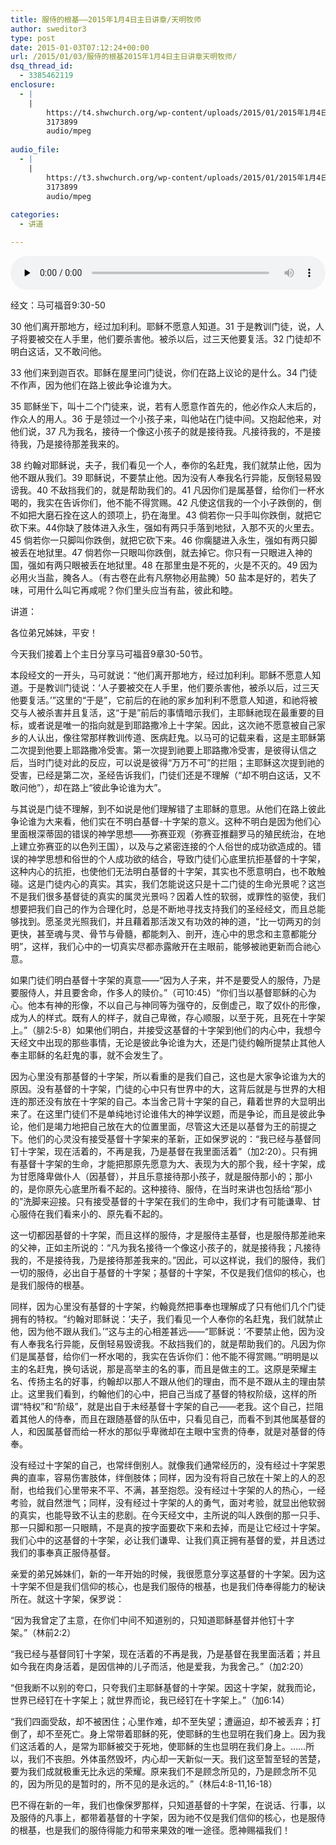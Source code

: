 ```yaml
---
title: 服侍的根基——2015年1月4日主日讲章/天明牧师
author: sweditor3
type: post
date: 2015-01-03T07:12:24+00:00
url: /2015/01/03/服侍的根基2015年1月4日主日讲章天明牧师/
dsq_thread_id:
  - 3385462119
enclosure:
  - |
    |
        https://t4.shwchurch.org/wp-content/uploads/2015/01/2015年1月4日讲道录音.mp3
        3173899
        audio/mpeg
        
audio_file:
  - |
    |
        https://t3.shwchurch.org/wp-content/uploads/2015/01/2015年1月4日讲道录音.mp3
        3173899
        audio/mpeg
        
categories:
  - 讲道

---
```

<audio class="wp-audio-shortcode" id="audio-12004-77" preload="none" style="width: 100%;" controls="controls"><source type="audio/mpeg" src="http://t5.shwchurch.org/wp-content/uploads/2015/01/2015年1月4日讲道录音.mp3?_=77" /><http://t5.shwchurch.org/wp-content/uploads/2015/01/2015年1月4日讲道录音.mp3></audio> 

经文：马可福音9:30-50

30 他们离开那地方，经过加利利。耶稣不愿意人知道。31 于是教训门徒，说，人子将要被交在人手里，他们要杀害他。被杀以后，过三天他要复活。32 门徒却不明白这话，又不敢问他。

33 他们来到迦百农。耶稣在屋里问门徒说，你们在路上议论的是什么。34 门徒不作声，因为他们在路上彼此争论谁为大。
  
35 耶稣坐下，叫十二个门徒来，说，若有人愿意作首先的，他必作众人末后的，作众人的用人。36 于是领过一个小孩子来，叫他站在门徒中间。又抱起他来，对他们说，37 凡为我名，接待一个像这小孩子的就是接待我。凡接待我的，不是接待我，乃是接待那差我来的。

38 约翰对耶稣说，夫子，我们看见一个人，奉你的名赶鬼，我们就禁止他，因为他不跟从我们。39 耶稣说，不要禁止他。因为没有人奉我名行异能，反倒轻易毁谤我。40 不敌挡我们的，就是帮助我们的。41 凡因你们是属基督，给你们一杯水喝的，我实在告诉你们，他不能不得赏赐。42 凡使这信我的一个小子跌倒的，倒不如把大磨石拴在这人的颈项上，扔在海里。43 倘若你一只手叫你跌倒，就把它砍下来。44你缺了肢体进入永生，强如有两只手落到地狱，入那不灭的火里去。45 倘若你一只脚叫你跌倒，就把它砍下来。46 你瘸腿进入永生，强如有两只脚被丢在地狱里。47 倘若你一只眼叫你跌倒，就去掉它。你只有一只眼进入神的国，强如有两只眼被丢在地狱里。48 在那里虫是不死的，火是不灭的。49 因为必用火当盐，腌各人。（有古卷在此有凡祭物必用盐腌）50 盐本是好的，若失了味，可用什么叫它再咸呢？你们里头应当有盐，彼此和睦。

讲道：

各位弟兄姊妹，平安！

今天我们接着上个主日分享马可福音9章30-50节。

本段经文的一开头，马可就说：“他们离开那地方，经过加利利。耶稣不愿意人知道。于是教训门徒说：‘人子要被交在人手里，他们要杀害他，被杀以后，过三天他要复活。’”这里的“于是”，它前后的在祂的家乡加利利不愿意人知道，和祂将被交与人被杀害并且复活，这“于是”前后的事情暗示我们，主耶稣祂现在最重要的目标，或者说是唯一的指向就是到耶路撒冷上十字架。因此，这次祂不愿意被自己家乡的人认出，像往常那样教训传道、医病赶鬼。以马可的记载来看，这是主耶稣第二次提到他要上耶路撒冷受害。第一次提到祂要上耶路撒冷受害，是彼得认信之后，当时门徒对此的反应，可以说是彼得“万万不可”的拦阻；主耶稣这次提到祂的受害，已经是第二次，圣经告诉我们，门徒们还是不理解（“却不明白这话，又不敢问他”），却在路上“彼此争论谁为大”。

与其说是门徒不理解，到不如说是他们理解错了主耶稣的意思。从他们在路上彼此争论谁为大来看，他们实在不明白基督-十字架的意义。这种不明白是因为他们心里面根深蒂固的错误的神学思想——弥赛亚观（弥赛亚推翻罗马的殖民统治，在地上建立弥赛亚的以色列王国），以及与之紧密连接的个人俗世的成功欲造成的。错误的神学思想和俗世的个人成功欲的结合，导致门徒们心底里抗拒基督的十字架，这种内心的抗拒，也使他们无法明白基督的十字架，其实也不愿意明白，也不敢触碰。这是门徒内心的真实。其实，我们怎能说这只是十二门徒的生命光景呢？这岂不是我们很多基督徒的真实的属灵光景吗？因着人性的软弱，或罪性的驱使，我们想要把我们自己的作为合理化时，总是不断地寻找支持我们的圣经经文，而且总能够找到。愿圣灵光照我们，并且藉着那活泼又有功效的神的道，“比一切两刃的剑更快，甚至魂与灵、骨节与骨髓，都能刺入、剖开，连心中的思念和主意都能分明”，这样，我们心中的一切真实尽都赤露敞开在主眼前，能够被祂更新而合祂心意。

如果门徒们明白基督十字架的真意——“因为人子来，并不是要受人的服侍，乃是要服侍人，并且要舍命，作多人的赎价。”（可10:45）“你们当以基督耶稣的心为心。他本有神的形像，不以自己与神同等为强夺的，反倒虚己，取了奴仆的形像，成为人的样式。既有人的样子，就自己卑微，存心顺服，以至于死，且死在十字架上。”（腓2:5-8）如果他们明白，并接受这基督的十字架到他们的内心中，我想今天经文中出现的那些事情，无论是彼此争论谁为大，还是门徒约翰所提禁止其他人奉主耶稣的名赶鬼的事，就不会发生了。

因为心里没有那基督的十字架，所以看重的是我们自己，这也是大家争论谁为大的原因。没有基督的十字架，门徒的心中只有世界中的大，这背后就是与世界的大相连的那还没有放在十字架的自己。本当舍己背十字架的自己，藉着世界的大显明出来了。在这里门徒们不是单纯地讨论谁伟大的神学议题，而是争论，而且是彼此争论，他们是竭力地把自己放在大的位置里面，尽管这大还是以基督为王的前提之下。他们的心灵没有接受基督十字架来的革新，正如保罗说的：“我已经与基督同钉十字架，现在活着的，不再是我，乃是基督在我里面活着”（加2:20）。只有拥有基督十字架的生命，才能把那原先愿意为大、表现为大的那个我，经十字架，成为甘愿降卑做仆人（因基督），并且乐意接待那小孩子，就是服侍那小的；那小的，是你原先心底里所看不起的。这种接待、服侍，在当时来讲也包括给“那小的”洗脚来迎接。只有接受基督的十字架在我们的生命中，我们才有可能谦卑、甘心服侍在我们看来小的、原先看不起的。

这一切都因基督的十字架，而且这样的服侍，才是服侍主基督，也是服侍那差祂来的父神，正如主所说的：“凡为我名接待一个像这小孩子的，就是接待我；凡接待我的，不是接待我，乃是接待那差我来的。”因此，可以这样说，我们的服侍，我们一切的服侍，必出自于基督的十字架；基督的十字架，不仅是我们信仰的核心，也是我们服侍的根基。
  
同样，因为心里没有基督的十字架，约翰竟然把事奉也理解成了只有他们几个门徒拥有的特权。“约翰对耶稣说：‘夫子，我们看见一个人奉你的名赶鬼，我们就禁止他，因为他不跟从我们。’”这与主的心相差甚远——“耶稣说：‘不要禁止他，因为没有人奉我名行异能，反倒轻易毁谤我。不敌挡我们的，就是帮助我们的。凡因为你们是属基督，给你们一杯水喝的，我实在告诉你们：他不能不得赏赐。’”明明是以主的名赶鬼，换句话说，那是高举主的名的事，而且是做主的工。这原是荣耀主名、传扬主名的好事，约翰却以那人不跟从他们的理由，而不是不跟从主的理由禁止。这里我们看到，约翰他们的心中，把自己当成了基督的特权阶级，这样的所谓“特权”和“阶级”，就是出自于未经基督十字架的自己——老我。这个自己，拦阻着其他人的侍奉，而且在跟随基督的队伍中，只看见自己，而看不到其他属基督的人，和因属基督而给一杯水的那似乎卑微却在主眼中宝贵的侍奉，就是对基督的侍奉。

没有经过十字架的自己，也常绊倒别人。就像我们通常经历的，没有经过十字架恩典的直率，容易伤害肢体，绊倒肢体；同样，因为没有将自己放在十架上的人的忍耐，也给我们心里带来不平、不满，甚至抱怨。没有经过十字架的人的热心，一经考验，就自然泄气；同样，没有经过十字架的人的勇气，面对考验，就显出他软弱的真实，也能导致不认主的悲剧。在今天经文中，主所说的叫人跌倒的那一只手、那一只脚和那一只眼睛，不是真的按字面要砍下来和去掉，而是让它经过十字架。我们心中的这基督的十字架，必让我们谦卑、让我们真正拥有基督的爱，并且透过我们的事奉真正服侍基督。
  
亲爱的弟兄姊妹们，新的一年开始的时候，我很愿意分享这基督的十字架。因为这十字架不但是我们信仰的核心，也是我们服侍的根基，也是我们侍奉得能力的秘诀所在。就这十字架，保罗说：

“因为我曾定了主意，在你们中间不知道别的，只知道耶稣基督并他钉十字架。”（林前2:2）

“我已经与基督同钉十字架，现在活着的不再是我，乃是基督在我里面活着；并且如今我在肉身活着，是因信神的儿子而活，他是爱我，为我舍己。”（加2:20）

“但我断不以别的夸口，只夸我们主耶稣基督的十字架。因这十字架，就我而论，世界已经钉在十字架上；就世界而论，我已经钉在十字架上。”（加6:14）

“我们四面受敌，却不被困住；心里作难，却不至失望；遭逼迫，却不被丢弃；打倒了，却不至死亡。身上常带着耶稣的死，使耶稣的生也显明在我们身上。因为我们这活着的人，是常为耶稣被交于死地，使耶稣的生也显明在我们身上。……所以，我们不丧胆。外体虽然毁坏，内心却一天新似一天。我们这至暂至轻的苦楚，要为我们成就极重无比永远的荣耀。原来我们不是顾念所见的，乃是顾念所不见的，因为所见的是暂时的，所不见的是永远的。”（林后4:8-11,16-18）

巴不得在新的一年，我们也像保罗那样，只知道基督的十字架，在说话、行事，以及服侍的凡事上，都带着基督的十字架，因为祂不仅是我们信仰的核心，也是服侍的根基，也是我们的服侍得能力和带来果效的唯一途径。愿神赐福我们！